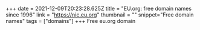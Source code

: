 +++
date = 2021-12-09T20:23:28.625Z
title = "EU.org: free domain names since 1996"
link = "https://nic.eu.org"
thumbnail = ""
snippet="Free domain names"
tags = ["domains"]
+++
Free eu.org domain
